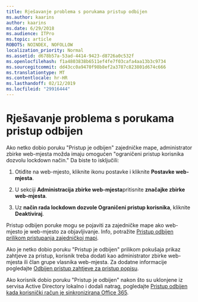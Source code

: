 ```yaml
---
title: Rješavanje problema s porukama pristup odbijen
ms.author: kaarins
author: kaarins
ms.date: 6/29/2018
ms.audience: ITPro
ms.topic: article
ROBOTS: NOINDEX, NOFOLLOW
localization_priority: Normal
ms.assetid: d678b57a-53ad-4414-9423-d8726a0c532f
ms.openlocfilehash: f1a4803838b6511ef4fe7f03cafa4aa13b3c9734
ms.sourcegitcommit: dd43cc0a9470f98b8ef2a3787c823801d674c666
ms.translationtype: MT
ms.contentlocale: hr-HR
ms.lasthandoff: 02/12/2019
ms.locfileid: "29916444"
---
```

# <a name="troubleshoot-access-denied-messages"></a>Rješavanje problema s porukama pristup odbijen

Ako netko dobio poruku "Pristup je odbijen" zajedničke mape, administrator zbirke web-mjesta možda imaju omogućen "ograničeni pristup korisnika dozvolu lockdown način." Da biste to isključili: 
  
1. Otiđite na web-mjesto, kliknite ikonu postavke i kliknite **Postavke web-mjesta**.
    
2. U sekciji **Administracija zbirke web-mjesta**pritisnite **značajke zbirke web-mjesta**.
    
3. Uz **način rada lockdown dozvole Ograničeni pristup korisnika**, kliknite **Deaktiviraj**.
    
Pristup odbijen poruke mogu se pojaviti za zajedničke mape ako web-mjesto je web-mjesto za objavljivanje. Info, potražite [Pristup odbijen prilikom pristupanja zajedničkoj mapi](https://go.microsoft.com/fwlink/?linkid=2004317).
  
Ako je netko dobio poruku "Pristup je odbijen" prilikom pokušaja prikaz zahtjeve za pristup, korisnik treba dodati kao administrator zbirke web-mjesta ili član grupe vlasnika web-mjesta. Za dodatne informacije pogledajte [Odbijen pristup zahtjeve za pristup popisu](https://go.microsoft.com/fwlink/?linkid=2004220).
  
Ako korisnik dobio poruku "Pristup je odbijen" nakon što su uklonjene iz servisa Active Directory lokalno i dodali natrag, pogledajte [Pristup odbijen kada korisnički račun je sinkronizirana Office 365](https://go.microsoft.com/fwlink/?linkid=2004318).
  

